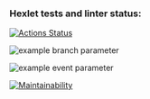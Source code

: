### Hexlet tests and linter status:
[![Actions Status](https://github.com/SakharovIvan/fullstack-javascript-project-46/actions/workflows/hexlet-check.yml/badge.svg)](https://github.com/SakharovIvan/fullstack-javascript-project-46/actions)

![example branch parameter](https://github.com/github/docs/actions/workflows/main.yml/badge.svg?branch=feature-1)

![example event parameter](https://github.com/github/docs/actions/workflows/main.yml/badge.svg?event=push)

[![Maintainability](https://api.codeclimate.com/v1/badges/36bda461d55be63c4e46/maintainability)](https://codeclimate.com/github/SakharovIvan/-INTERSKOL_Service_Info_bot/maintainability)

